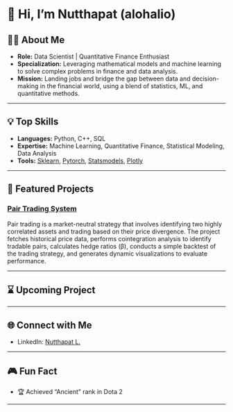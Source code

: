 # 👋 Hi, I’m Nutthapat (alohalio)

## 👨‍💻 About Me

- **Role:** Data Scientist | Quantitative Finance Enthusiast
- **Specialization:** Leveraging mathematical models and machine learning to solve complex problems in finance and data analysis.
- **Mission:** Landing jobs and bridge the gap between data and decision-making in the financial world, using a blend of statistics, ML, and quantitative methods.

---

## 💡 Top Skills

- **Languages:** Python, C++, SQL
- **Expertise:** Machine Learning, Quantitative Finance, Statistical Modeling, Data Analysis
- **Tools:** [Sklearn](https://github.com/scikit-learn/scikit-learn), [Pytorch](https://github.com/pytorch/pytorch), [Statsmodels](https://github.com/statsmodels/statsmodels), [Plotly](https://github.com/plotly/plotly.py)

---

## 🚀 Featured Projects

### [Pair Trading System](https://github.com/alohalio/PairTrading)
Pair trading is a market-neutral strategy that involves identifying two highly correlated assets and trading based on their price divergence. The project fetches historical price data, performs cointegration analysis to identify tradable pairs, calculates hedge ratios (β), conducts a simple backtest of the trading strategy, and generates dynamic visualizations to evaluate performance.

---

## ⌛ Upcoming Project

---

## 🌐 Connect with Me

- LinkedIn: [Nutthapat L.](https://www.linkedin.com/in/nutthapat-l/)

---

## 🎮 Fun Fact

- 🏆 Achieved “Ancient” rank in Dota 2

---

